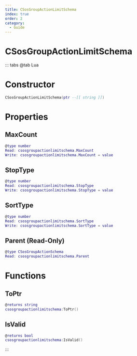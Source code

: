 ```yaml
---
title: CSosGroupActionLimitSchema
index: true
order: 2
category:
  - Guide
---
```


# CSosGroupActionLimitSchema

::: tabs
@tab Lua
# Constructor
```lua
CSosGroupActionLimitSchema(ptr --[[ string ]])
```
# Properties
## MaxCount 
```lua
@type number
Read: csosgroupactionlimitschema.MaxCount
Write: csosgroupactionlimitschema.MaxCount = value
```
## StopType 
```lua
@type number
Read: csosgroupactionlimitschema.StopType
Write: csosgroupactionlimitschema.StopType = value
```
## SortType 
```lua
@type number
Read: csosgroupactionlimitschema.SortType
Write: csosgroupactionlimitschema.SortType = value
```
## Parent (Read-Only)
```lua
@type CSosGroupActionSchema
Read: csosgroupactionlimitschema.Parent
```
# Functions
## ToPtr
```lua
@returns string
csosgroupactionlimitschema:ToPtr()
```
## IsValid
```lua
@returns bool
csosgroupactionlimitschema:IsValid()
```

:::